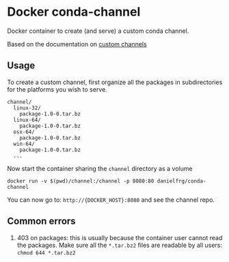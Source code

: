 # Docker conda-channel

Docker container to create (and serve) a custom conda channel.

Based on the documentation on [custom channels](http://conda.pydata.org/docs/custom-channels.html)

## Usage

To create a custom channel, first organize all the packages in subdirectories
for the platforms you wish to serve.

```
channel/
  linux-32/
    package-1.0-0.tar.bz
  linux-64/
    package-1.0-0.tar.bz
  osx-64/
    package-1.0-0.tar.bz
  win-64/
    package-1.0-0.tar.bz
  ...
```

Now start the container sharing the `channel` directory as a volume

```
docker run -v $(pwd)/channel:/channel -p 8080:80 danielfrg/conda-channel
```

You can now go to: `http://{DOCKER_HOST}:8080` and see the channel repo.

## Common errors

1. 403 on packages: this is usually because the container user cannot read the
packages. Make sure all the `*.tar.bz2` files are readable by all users:
`chmod 644 *.tar.bz2`
